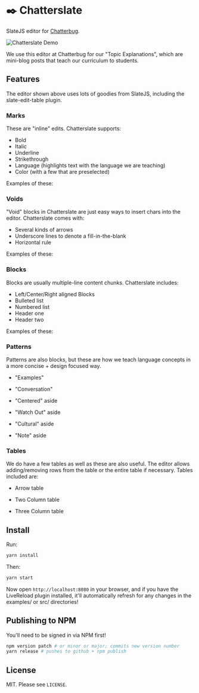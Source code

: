 # ✒️ Chatterslate

SlateJS editor for [Chatterbug](https://chatterbug.com).

![Chatterslate Demo](https://user-images.githubusercontent.com/12610/45893903-c60aa600-bd9a-11e8-9577-fbd1d8846f7d.gif)

We use this editor at Chatterbug for our "Topic Explanations",
which are mini-blog posts that teach our curriculum to students.

## Features

The editor shown above uses lots of goodies from SlateJS,
including the slate-edit-table plugin.

### Marks

These are "inline" edits. Chatterslate supports:

* Bold
* Italic
* Underline
* Strikethrough
* Language (highlights text with the language we are teaching)
* Color (with a few that are preselected)

Examples of these:

### Voids

"Void" blocks in Chatterslate are just easy ways to insert chars
into the editor. Chatterslate comes with:

* Several kinds of arrows
* Underscore lines to denote a fill-in-the-blank
* Horizontal rule

Examples of these:

### Blocks

Blocks are usually multiple-line content chunks. Chatterslate
includes:

* Left/Center/Right aligned Blocks
* Bulleted list
* Numbered list
* Header one
* Header two

Examples of these:

### Patterns

Patterns are also blocks, but these are how we teach language
concepts in a  more concise + design focused way.

* "Examples"

* "Conversation"

* "Centered" aside

* "Watch Out" aside

* "Cultural" aside

* "Note" aside

### Tables

We do have a few tables as well  as these are also useful. The
editor allows adding/removing rows from the table or the entire
table if necessary. Tables included are:

* Arrow table

* Two Column table

* Three Column table

## Install

Run:

```sh
yarn install
```

Then:

```sh
yarn start
```

Now open `http://localhost:8080` in your browser, and if you have
the LiveReload plugin installed, it'll automatically refresh for
any changes in the examples/ or src/ directories!

## Publishing to NPM

You'll need to be signed in via NPM first!

```sh
npm version patch # or minor or major; commits new version number
yarn release # pushes to github + npm publish
```

## License

MIT. Please see `LICENSE`.
